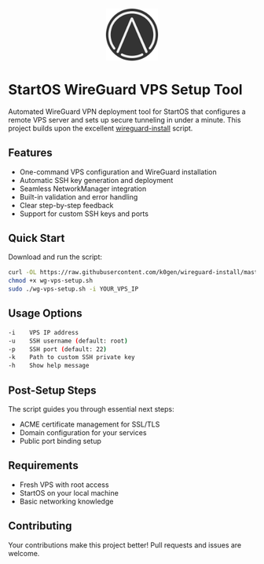 <p align="center">
  <img src="icon.png" alt="Project Logo" width="21%">
</p>

# StartOS WireGuard VPS Setup Tool

Automated WireGuard VPN deployment tool for StartOS that configures a remote VPS server and sets up secure tunneling in under a minute. This project builds upon the excellent [wireguard-install](https://github.com/Nyr/wireguard-install) script.

## Features

- One-command VPS configuration and WireGuard installation
- Automatic SSH key generation and deployment
- Seamless NetworkManager integration
- Built-in validation and error handling
- Clear step-by-step feedback
- Support for custom SSH keys and ports

## Quick Start

Download and run the script:

```bash
curl -OL https://raw.githubusercontent.com/k0gen/wireguard-install/master/wg-vps-setup.sh
chmod +x wg-vps-setup.sh
sudo ./wg-vps-setup.sh -i YOUR_VPS_IP
```

## Usage Options
```bash
-i    VPS IP address
-u    SSH username (default: root)
-p    SSH port (default: 22)
-k    Path to custom SSH private key
-h    Show help message
```

## Post-Setup Steps

The script guides you through essential next steps:
- ACME certificate management for SSL/TLS
- Domain configuration for your services
- Public port binding setup

## Requirements

- Fresh VPS with root access
- StartOS on your local machine
- Basic networking knowledge

## Contributing

Your contributions make this project better! Pull requests and issues are welcome.
